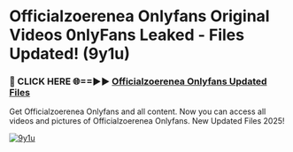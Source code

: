 # Officialzoerenea Onlyfans Original Videos 0nlyFans Leaked - Files Updated! (9y1u)

<h3>🔴 CLICK HERE 🌐==►► <a href="https://tinyurl.com/2m67pmp6" rel="nofollow">Officialzoerenea Onlyfans Updated Files</a></h3>

Get Officialzoerenea Onlyfans and all content. Now you can access all videos and pictures of Officialzoerenea Onlyfans. New Updated Files 2025!

[![9y1u](https://i.imgur.com/H4QAA4z.gif)](https://tinyurl.com/2m67pmp6)